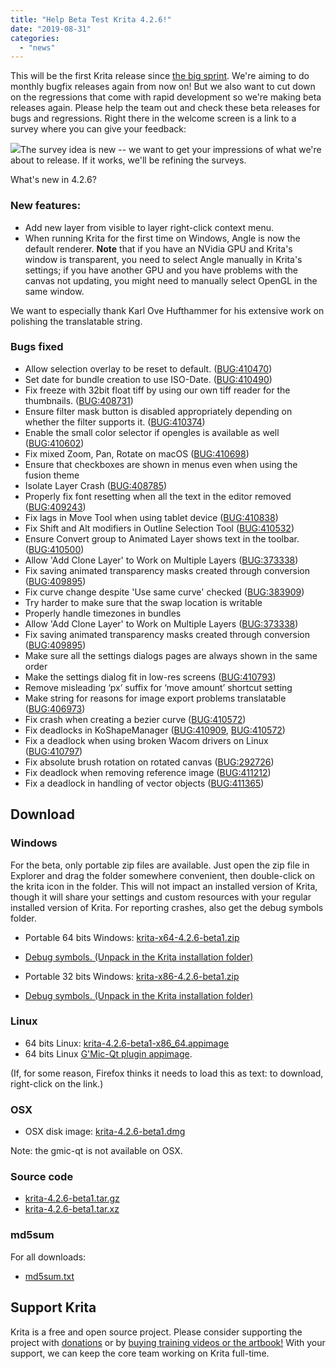 ```yaml
---
title: "Help Beta Test Krita 4.2.6!"
date: "2019-08-31"
categories: 
  - "news"
---
```


This will be the first Krita release since [the big sprint](/item/krita-2019-sprint/). We're aiming to do monthly bugfix releases again from now on! But we also want to cut down on the regressions that come with rapid development so we're making beta releases again. Please help the team out and check these beta releases for bugs and regressions. Right there in the welcome screen is a link to a survey where you can give your feedback:

[![](/images/posts/2019/survey-1024x587.png)](/images/posts/2019/survey.png)The survey idea is new -- we want to get your impressions of what we're about to release. If it works, we'll be refining the surveys.

What's new in 4.2.6?

### New features:

- Add new layer from visible to layer right-click context menu.
- When running Krita for the first time on Windows, Angle is now the default renderer. **Note** that if you have an NVidia GPU and Krita's window is transparent, you need to select Angle manually in Krita's settings; if you have another GPU and you have problems with the canvas not updating, you might need to manually select OpenGL in the same window.

We want to especially thank Karl Ove Hufthammer for his extensive work on polishing the translatable string.

### Bugs fixed

- Allow selection overlay to be reset to default. ([BUG:410470](https://bugs.kde.org/show_bug.cgi?id=410470))
- Set date for bundle creation to use ISO-Date. ([BUG:410490](https://bugs.kde.org/show_bug.cgi?id=410490))
- Fix freeze with 32bit float tiff by using our own tiff reader for the thumbnails. ([BUG:408731](https://bugs.kde.org/show_bug.cgi?id=408731))
- Ensure filter mask button is disabled appropriately depending on whether the filter supports it. ([BUG:410374](https://bugs.kde.org/show_bug.cgi?id=410374))
- Enable the small color selector if opengles is available as well ([BUG:410602](https://bugs.kde.org/show_bug.cgi?id=410602))
- Fix mixed Zoom, Pan, Rotate on macOS ([BUG:410698](https://bugs.kde.org/show_bug.cgi?id=410698))
- Ensure that checkboxes are shown in menus even when using the fusion theme
- Isolate Layer Crash ([BUG:408785](https://bugs.kde.org/show_bug.cgi?id=408785))
- Properly fix font resetting when all the text in the editor removed ([BUG:409243](https://bugs.kde.org/show_bug.cgi?id=409243))
- Fix lags in Move Tool when using tablet device ([BUG:410838](https://bugs.kde.org/show_bug.cgi?id=410838))
- Fix Shift and Alt modifiers in Outline Selection Tool ([BUG:410532](https://bugs.kde.org/show_bug.cgi?id=410532))
- Ensure Convert group to Animated Layer shows text in the toolbar. ([BUG:410500](https://bugs.kde.org/show_bug.cgi?id=410500))
- Allow 'Add Clone Layer' to Work on Multiple Layers ([BUG:373338](https://bugs.kde.org/show_bug.cgi?id=373338))
- Fix saving animated transparency masks created through conversion ([BUG:409895](https://bugs.kde.org/show_bug.cgi?id=409895))
- Fix curve change despite 'Use same curve' checked ([BUG:383909](https://bugs.kde.org/show_bug.cgi?id=383909))
- Try harder to make sure that the swap location is writable
- Properly handle timezones in bundles
- Allow 'Add Clone Layer' to Work on Multiple Layers ([BUG:373338](https://bugs.kde.org/show_bug.cgi?id=373338))
- Fix saving animated transparency masks created through conversion ([BUG:409895](https://bugs.kde.org/show_bug.cgi?id=409895))
- Make sure all the settings dialogs pages are always shown in the same order
- Make the settings dialog fit in low-res screens ([BUG:410793](https://bugs.kde.org/show_bug.cgi?id=410793))
- Remove misleading ‘px’ suffix for ‘move amount’ shortcut setting
- Make string for reasons for image export problems translatable ([BUG:406973](https://bugs.kde.org/show_bug.cgi?id=406973))
- Fix crash when creating a bezier curve ([BUG:410572](https://bugs.kde.org/show_bug.cgi?id=410572))
- Fix deadlocks in KoShapeManager ([BUG:410909](https://bugs.kde.org/show_bug.cgi?id=410909), [BUG:410572](https://bugs.kde.org/show_bug.cgi?id=410572))
- Fix a deadlock when using broken Wacom drivers on Linux ([BUG:410797](https://bugs.kde.org/show_bug.cgi?id=410797))
- Fix absolute brush rotation on rotated canvas ([BUG:292726](https://bugs.kde.org/show_bug.cgi?id=292726))
- Fix deadlock when removing reference image ([BUG:411212](https://bugs.kde.org/show_bug.cgi?id=411212))
- Fix a deadlock in handling of vector objects ([BUG:411365](https://bugs.kde.org/show_bug.cgi?id=411365))

## Download

### Windows

For the beta, only portable zip files are available. Just open the zip file in Explorer and drag the folder somewhere convenient, then double-click on the krita icon in the folder. This will not impact an installed version of Krita, though it will share your settings and custom resources with your regular installed version of Krita. For reporting crashes, also get the debug symbols folder.

- Portable 64 bits Windows: [krita-x64-4.2.6-beta1.zip](https://download.kde.org/unstable/krita/4.2.6-beta1/krita-x64-4.2.6-beta1.zip)
- [Debug symbols. (Unpack in the Krita installation folder)](https://download.kde.org/unstable/krita/4.2.6-beta1/krita-x64-4.2.6-beta1-dbg.zip)

- Portable 32 bits Windows: [krita-x86-4.2.6-beta1.zip](https://download.kde.org/unstable/krita/4.2.6-beta1/krita-x86-4.2.6-beta1.zip)
- [Debug symbols. (Unpack in the Krita installation folder)](https://download.kde.org/unstable/krita/4.2.6-beta1/krita-x86-4.2.6-beta1-dbg.zip)

### Linux

- 64 bits Linux: [krita-4.2.6-beta1-x86\_64.appimage](https://download.kde.org/unstable/krita/4.2.6-beta1/krita-4.2.6-beta1-x86_64.appimage)
- 64 bits Linux [G'Mic-Qt plugin appimage](https://download.kde.org/unstable/krita/4.2.6-beta1/gmic_krita_qt-x86_64.appimage).

(If, for some reason, Firefox thinks it needs to load this as text: to download, right-click on the link.)

### OSX

- OSX disk image: [krita-4.2.6-beta1.dmg](https://download.kde.org/unstable/krita/4.2.6-beta1/krita-4.2.6-beta1.dmg)

Note: the gmic-qt is not available on OSX.

### Source code

- [krita-4.2.6-beta1.tar.gz](https://download.kde.org/unstable/krita/4.2.6-beta1/krita-4.2.6-beta1.tar.gz)
- [krita-4.2.6-beta1.tar.xz](https://download.kde.org/unstable/krita/4.2.6-beta1/krita-4.2.6-beta1.tar.xz)

### md5sum

For all downloads:

- [md5sum.txt](https://download.kde.org/unstable/krita/4.2.6-beta1/md5sum.txt)

## Support Krita

Krita is a free and open source project. Please consider supporting the project with [donations](/support-us/donations/) or by [buying training videos or the artbook!](/support-us/shop) With your support, we can keep the core team working on Krita full-time.
